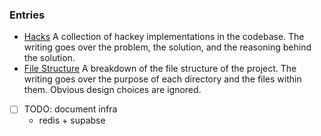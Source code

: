 ### Entries

+ [Hacks](hacks.md)
    A collection of hackey implementations in the codebase. The writing goes over the problem, the solution, and the reasoning behind the solution.
+ [File Structure](file-structure.md)
    A breakdown of the file structure of the project. The writing goes over the purpose of each directory and the files within them. Obvious design choices are ignored.

+ [ ] TODO: document infra
    - redis + supabse
